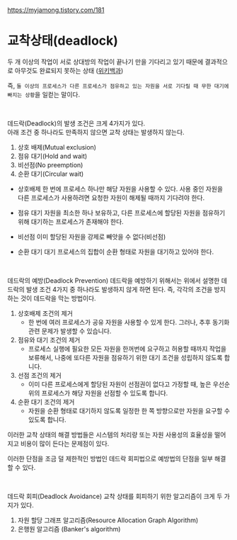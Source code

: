 <br>

https://myjamong.tistory.com/181


# 교착상태(deadlock)

두 개 이상의 작업이 서로 상대방의 작업이 끝나기 만을 기다리고 있기 때문에 결과적으로 아무것도 완료되지 못하는 상태 ([위키백과](https://ko.wikipedia.org/wiki/%EA%B5%90%EC%B0%A9_%EC%83%81%ED%83%9C))

즉, `둘 이상의 프로세스가 다른 프로세스가 점유하고 있는 자원을 서로 기다릴 때 무한 대기에 빠지는 상황`을 일컫는 말이다.

<br>

데드락(Deadlock)의 발생 조건은 크게 4가지가 있다.<br>
아래 조건 중 하나라도 만족하지 않으면 교착 상태는 발생하지 않는다.
1. 상호 배제(Mutual exclusion)
2. 점유 대기(Hold and wait)
3. 비선점(No preemption)
4. 순환 대기(Circular wait)

- 상호배제
한 번에 프로세스 하나만 해당 자원을 사용할 수 있다. 사용 중인 자원을 다른 프로세스가 사용하려면 요청한 자원이 해제될 때까지 기다려야 한다.

- 점유 대기
자원을 최소한 하나 보유하고, 다른 프로세스에 할당된 자원을 점유하기 위해 대기하는 프로세스가 존재해야 한다.

- 비선점
이미 할당된 자원을 강제로 빼앗을 수 없다(비선점)

- 순환 대기
대기 프로세스의 집합이 순환 형태로 자원을 대기하고 있어야 한다.

<br>

데드락의 예방(Deadlock Prevention)
데드락을 예방하기 위해서는 위에서 설명한 데드락의 발생 조건 4가지 중 하나라도 발생하지 않게 하면 된다. 즉, 각각의 조건을 방지하는 것이 데드락을 막는 방법이다.

1. 상호배제 조건의 제거
    - 한 번에 여러 프로세스가 공유 자원을 사용할 수 있게 한다. 그러나, 추후 동기화 관련 문제가 발생할 수 있습니다.
2. 점유와 대기 조건의 제거
    - 프로세스 실행에 필요한 모든 자원을 한꺼번에 요구하고 허용할 때까지 작업을 보류해서, 나중에 또다른 자원을 점유하기 위한 대기 조건을 성립하지 않도록 합니다.
3. 선점 조건의 제거
    - 이미 다른 프로세스에게 할당된 자원이 선점권이 없다고 가정할 때, 높은 우선순위의 프로세스가 해당 자원을 선점할 수 있도록 합니다.
4. 순환 대기 조건의 제거
    - 자원을 순환 형태로 대기하지 않도록 일정한 한 쪽 방향으로만 자원을 요구할 수 있도록 합니다.

이러한 교착 상태의 해결 방법들은 시스템의 처리량 또는 자원 사용성의 효율성을 떨어지고 비용이 많이 든다는 문제점이 있다.

이러한 단점을 조금 덜 제한적인 방법인 데드락 회피법으로 예방법의 단점을 일부 해결할 수 있다.

<br>

데드락 회피(Deadlock Avoidance)
교착 상태를 회피하기 위한 알고리즘이 크게 두 가지가 있다.

1. 자원 할당 그래프 알고리즘(Resource Allocation Graph Algorithm)
2. 은행원 알고리즘 (Banker's algorithm)
